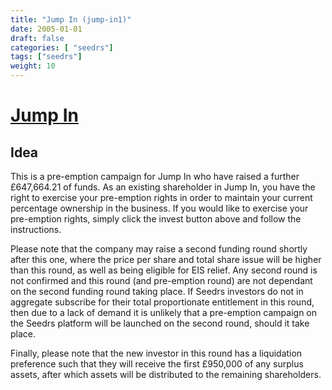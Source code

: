 ```yaml
---
title: "Jump In (jump-in1)"
date: 2005-01-01
draft: false
categories: [ "seedrs"]
tags: ["seedrs"]
weight: 10
---
```


# [Jump In](https://www.seedrs.com/jump-in1)

## Idea

This is a pre-emption campaign for Jump In who have raised a further £647,664.21 of funds. As an existing shareholder in Jump In, you have the right to exercise your pre-emption rights in order to maintain your current percentage ownership in the business. If you would like to exercise your pre-emption rights, simply click the invest button above and follow the instructions.

Please note that the company may raise a second funding round shortly after this one, where the price per share and total share issue will be higher than this round, as well as being eligible for EIS relief. Any second round is not confirmed and this round (and pre-emption round) are not dependant on the second funding round taking place. If Seedrs investors do not in aggregate subscribe for their total proportionate entitlement in this round, then due to a lack of demand it is unlikely that a pre-emption campaign on the Seedrs platform will be launched on the second round, should it take place.

Finally, please note that the new investor in this round has a liquidation preference such that they will receive the first £950,000 of any surplus assets, after which assets will be distributed to the remaining shareholders.

